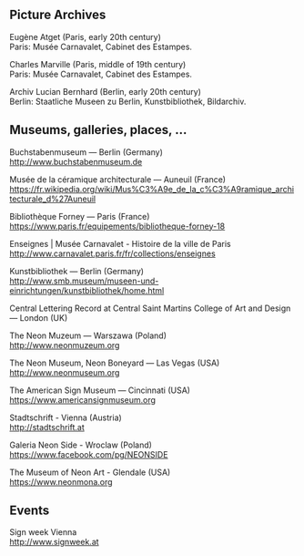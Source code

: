 
## Picture Archives

Eugène Atget (Paris, early 20th century)  
Paris: Musée Carnavalet, Cabinet des Estampes.

Charles Marville (Paris, middle of 19th century)  
Paris: Musée Carnavalet, Cabinet des Estampes.

Archiv Lucian Bernhard (Berlin, early 20th century)  
Berlin: Staatliche Museen zu Berlin, Kunstbibliothek, Bildarchiv.



## Museums, galleries, places, ...

Buchstabenmuseum — Berlin (Germany)  
http://www.buchstabenmuseum.de

Musée de la céramique architecturale — Auneuil (France)  
https://fr.wikipedia.org/wiki/Mus%C3%A9e_de_la_c%C3%A9ramique_architecturale_d%27Auneuil

Bibliothèque Forney — Paris (France)  
https://www.paris.fr/equipements/bibliotheque-forney-18  

Enseignes | Musée Carnavalet - Histoire de la ville de Paris  
http://www.carnavalet.paris.fr/fr/collections/enseignes

Kunstbibliothek — Berlin (Germany)  
http://www.smb.museum/museen-und-einrichtungen/kunstbibliothek/home.html

Central Lettering Record at Central Saint Martins College of Art and Design — London (UK)  

The Neon Muzeum — Warszawa (Poland)  
http://www.neonmuzeum.org  

The Neon Museum, Neon Boneyard — Las Vegas (USA)  
http://www.neonmuseum.org  

The American Sign Museum — Cincinnati (USA)  
https://www.americansignmuseum.org  

Stadtschrift - Vienna (Austria)  
http://stadtschrift.at

Galeria Neon Side - Wroclaw (Poland)  
https://www.facebook.com/pg/NEONSIDE  

The Museum of Neon Art - Glendale (USA)  
https://www.neonmona.org  
 
 

## Events

Sign week Vienna  
http://www.signweek.at
